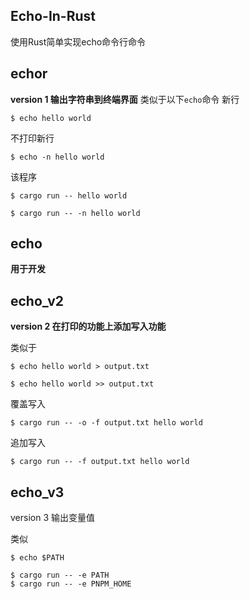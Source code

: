 ## Echo-In-Rust
使用Rust简单实现echo命令行命令


## echor
**version 1 输出字符串到终端界面**
类似于以下`echo`命令
新行
```shell
$ echo hello world
```
不打印新行
```shell
$ echo -n hello world
```
该程序
```shell
$ cargo run -- hello world 
```
```shell
$ cargo run -- -n hello world 
```

## echo
**用于开发**

## echo_v2
**version 2 在打印的功能上添加写入功能**

类似于
```shell
$ echo hello world > output.txt
```
```shell
$ echo hello world >> output.txt
```
覆盖写入 
```shell
$ cargo run -- -o -f output.txt hello world
```
追加写入
```shell
$ cargo run -- -f output.txt hello world
```
## echo_v3
version 3 输出变量值

类似
```shell
$ echo $PATH 
```

```shell
$ cargo run -- -e PATH
$ cargo run -- -e PNPM_HOME
```

